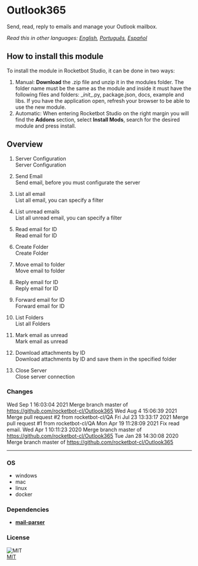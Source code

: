 



# Outlook365
  
Send, read, reply to emails and manage your Outlook mailbox.  

*Read this in other languages: [English](README.md), [Português](README.pr.md), [Español](README.es.md)*

## How to install this module
  
To install the module in Rocketbot Studio, it can be done in two ways:
1. Manual: __Download__ the .zip file and unzip it in the modules folder. The folder name must be the same as the module and inside it must have the following files and folders: \__init__.py, package.json, docs, example and libs. If you have the application open, refresh your browser to be able to use the new module.
2. Automatic: When entering Rocketbot Studio on the right margin you will find the **Addons** section, select **Install Mods**, search for the desired module and press install.  


## Overview


1. Server Configuration  
Server Configuration

2. Send Email  
Send email, before you must configurate the server

3. List all email  
List all email, you can specify a filter

4. List unread emails  
List all unread email, you can specify a filter

5. Read email for ID  
Read email for ID

6. Create Folder  
Create Folder

7. Move email to folder  
Move email to folder

8. Reply email for ID  
Reply email for ID

9. Forward email for ID  
Forward email for ID

10. List Folders  
List all Folders

11. Mark email as unread  
Mark email as unread

12. Download attachments by ID  
Download attachments by ID and save them in the specified folder

13. Close Server  
Close server connection  



### Changes
Wed Sep 1 16:03:04 2021  Merge branch master of https://github.com/rocketbot-cl/Outlook365
Wed Aug 4 15:06:39 2021  Merge pull request #2 from rocketbot-cl/QA
Fri Jul 23 13:33:17 2021  Merge pull request #1 from rocketbot-cl/QA
Mon Apr 19 11:28:09 2021  Fix read email.
Wed Apr 1 10:11:23 2020  Merge branch master of https://github.com/rocketbot-cl/Outlook365
Tue Jan 28 14:30:08 2020  Merge branch master of https://github.com/rocketbot-cl/Outlook365

----
### OS

- windows
- mac
- linux
- docker

### Dependencies
- [**mail-parser**](https://pypi.org/project/mail-parser/)
### License
  
![MIT](https://camo.githubusercontent.com/107590fac8cbd65071396bb4d04040f76cde5bde/687474703a2f2f696d672e736869656c64732e696f2f3a6c6963656e73652d6d69742d626c75652e7376673f7374796c653d666c61742d737175617265)  
[MIT](http://opensource.org/licenses/mit-license.ph)